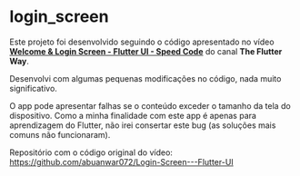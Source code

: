 # login_screen

Este projeto foi desenvolvido seguindo o código apresentado no vídeo **[Welcome & Login Screen - Flutter UI - Speed Code](https://www.youtube.com/watch?v=PpekJXY04fM&ab_channel=TheFlutterWay "Welcome & Login Screen - Flutter UI - Speed Code")** do canal **The Flutter Way**.

Desenvolvi com algumas pequenas modificações no código, nada muito significativo.

O app pode apresentar falhas se o conteúdo exceder o tamanho da tela do dispositivo. Como a minha finalidade com este app é apenas para aprendizagem do Flutter, não irei consertar este bug (as soluções mais comuns não funcionaram).

Repositório com o código original do vídeo: https://github.com/abuanwar072/Login-Screen---Flutter-UI